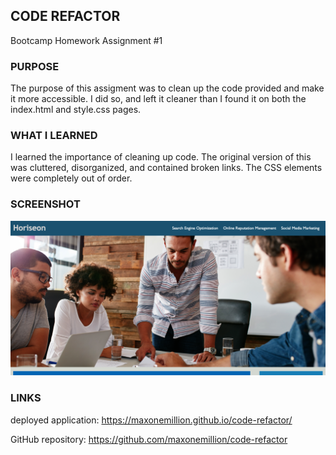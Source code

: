 ## CODE REFACTOR

Bootcamp Homework Assignment #1

### PURPOSE

The purpose of this assigment was to clean up the code provided and make it more accessible. I did so, and left it cleaner than I found it on both the index.html and style.css pages.

### WHAT I LEARNED

I learned the importance of cleaning up code. The original version of this was cluttered, disorganized, and contained broken links. The CSS elements were completely out of order. 

### SCREENSHOT

![project screeshot](assets/images/screenshot.png)

### LINKS

deployed application: https://maxonemillion.github.io/code-refactor/

GitHub repository: https://github.com/maxonemillion/code-refactor
